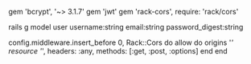 gem 'bcrypt', '~> 3.1.7'
gem 'jwt'
gem 'rack-cors', require: 'rack/cors'


rails g model user username:string email:string password_digest:string



config.middleware.insert_before 0, Rack::Cors do
      allow do
        origins '*'
        resource '*', headers: :any, methods: [:get, :post, :options]
      end
    end